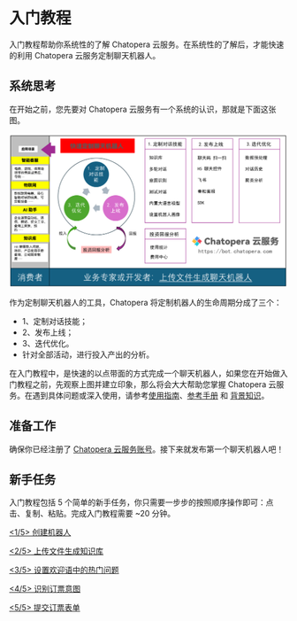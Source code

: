 # 入门教程

入门教程帮助你系统性的了解 Chatopera 云服务。在系统性的了解后，才能快速的利用 Chatopera 云服务定制聊天机器人。


## 系统思考

在开始之前，您先要对 Chatopera 云服务有一个系统的认识，那就是下面这张图。

![](../../../images/assets/screenshot_20240624091218.png)

作为定制聊天机器人的工具，Chatopera 将定制机器人的生命周期分成了三个：

* 1、定制对话技能；
* 2、发布上线；
* 3、迭代优化。
* 针对全部活动，进行投入产出的分析。

在入门教程中，是快速的以点带面的方式完成一个聊天机器人，如果您在开始做入门教程之前，先观察上图并建立印象，那么将会大大帮助您掌握 Chatopera 云服务。在遇到具体问题或深入使用，请参考[使用指南](https://docs.chatopera.com/products/chatbot-platform/howto-guides/index.html)、[参考手册](https://docs.chatopera.com/products/chatbot-platform/references/index.html) 和 [背景知识](https://docs.chatopera.com/products/chatbot-platform/explanations/index.html)。

## 准备工作

确保你已经注册了 [Chatopera 云服务账号](https://docs.chatopera.com/products/chatbot-platform/howto-guides/account/account-mgr.html)。接下来就发布第一个聊天机器人吧！

## 新手任务

入门教程包括 5 个简单的新手任务，你只需要一步步的按照顺序操作即可：点击、复制、粘贴。完成入门教程需要 ~20 分钟。

[<1/5> 创建机器人](/products/chatbot-platform/tutorials/1-create-bot.html)

[<2/5> 上传文件生成知识库](/products/chatbot-platform/tutorials/2-answer-faq.html)

[<3/5> 设置欢迎语中的热门问题](/products/chatbot-platform/tutorials/3-add-scripts-function.html)

[<4/5> 识别订票意图](/products/chatbot-platform/tutorials/4-add-intent.html)

[<5/5> 提交订票表单](/products/chatbot-platform/tutorials/5-stats-history.html)